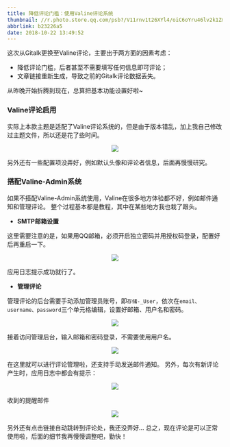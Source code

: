 ```yaml
---
title: 降低评论门槛：使用Valine评论系统
thumbnail: //r.photo.store.qq.com/psb?/V11rnv1t26XYl4/oiC6oYru46lv2k1ZmSL4Ze1oKZsy.J85JW2Q5RK5XVc!/r/dDUBAAAAAAAAnull&bo=6AOVAegDlQERCT4!&rf=photolist&t=5qzoneimgout.png
abbrlink: b23226a5
date: 2018-10-22 13:49:52
---
```

这次从Gitalk更换至Valine评论，主要出于两方面的因素考虑：
- 降低评论门槛，后者甚至不需要填写任何信息即可评论；
- 文章链接重新生成，导致之前的Gitalk评论数据丢失。

从昨晚开始折腾到现在，总算把基本功能设置好啦~
<!--more-->

### Valine评论启用

实际上本款主题是适配了Valine评论系统的，但是由于版本错乱，加上我自己修改过主题文件，所以还是花了些时间。

<div align=center><img src="//r.photo.store.qq.com/psb?/V11rnv1t2fVV1f/r6UZFUaiScjI2XHw*Cmr.rGkazDdccFyKKWkfldCGKI!/r/dFkAAAAAAAAAnull&bo=hQLIAIUCyAARCT4!&rf=photolist&t=5qzoneimgout.png"></div>

另外还有一些配置项没弄好，例如默认头像和评论者信息，后面再慢慢研究。

### 搭配Valine-Admin系统

如果不搭配Valine-Admin系统使用，Valine在很多地方体验都不好，例如邮件通知和管理评论。
整个过程基本都是教程，其中在某些地方我也栽了跟头。
- **SMTP邮箱设置**

这里需要注意的是，如果用QQ邮箱，必须开启独立密码并用授权码登录，配置好后再重启一下。

<div align=center><img src="//r.photo.store.qq.com/psb?/V11rnv1t2fVV1f/b7A4KgzN*t3vPbVQh*6.Tzi5GeRjJhUGSOtbxM47kkQ!/r/dDUBAAAAAAAAnull&bo=ZgMbAWYDGwERCT4!&rf=photolist&t=5qzoneimgout.png"></div>

应用日志提示成功就行了。

- **管理评论**

管理评论的后台需要手动添加管理员账号，即`存储-_User`，依次在`email、username、password`三个单元格编辑，设置好邮箱、用户名和密码。

<div align=center><img src="//r.photo.store.qq.com/psb?/V11rnv1t2fVV1f/7aA5dj0o7typPLbzDoVGaxC9SX.uvuglmkSkFH3cKU0!/r/dDQBAAAAAAAAnull&bo=WQSZAVkEmQERCT4!&rf=photolist&t=5qzoneimgout.png"></div>

接着访问管理后台，输入邮箱和密码登录，不需要使用用户名。

<div align=center><img src="//r.photo.store.qq.com/psb?/V11rnv1t2fVV1f/5WB*zTfwT6fTWMlhG*i.nyiO26IF5EVZjtklAlPx4LU!/r/dFMBAAAAAAAAnull&bo=FgJgARYCYAERCT4!&rf=photolist&t=5qzoneimgout.png"></div>

在这里就可以进行评论管理啦，还支持手动发送邮件通知。
另外，每次有新评论产生时，应用日志中都会有提示：

<div align=center><img src="//r.photo.store.qq.com/psb?/V11rnv1t2fVV1f/9Kf.3FAD3FE7Nap4Jgdcj7XzSK42DanhrGrRKQB2Tkc!/r/dC4BAAAAAAAAnull&bo=sgIUAbICFAERCT4!&rf=photolist&t=5qzoneimgout.png"></div>

收到的提醒邮件

<div align=center><img src="//r.photo.store.qq.com/psb?/V11rnv1t2fVV1f/9ZkFVT3pOKYk8PtPoHm7mVXVhNTIBZO518tsOOPpGjc!/r/dFMBAAAAAAAAnull&bo=VgOUAVYDlAERCT4!&rf=photolist&t=5qzoneimgout.png"></div>

另外还有点击链接自动跳转到评论处，我还没弄好...
总之，现在评论是可以正常使用啦，后面的细节我再慢慢调整吧，勤快！